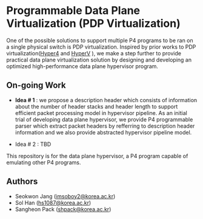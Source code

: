 # Programmable Data Plane Virtualization (PDP Virtualization)
One of the possible solutions to support multiple P4 programs to be ran on a single physical switch is PDP virtualization.
Inspired by prior works to PDP virtualization([Hyper4](https://dl.acm.org/citation.cfm?id=2999607) and [HyperV](https://ieeexplore.ieee.org/stamp/stamp.jsp?arnumber=8038396) ), we make a step further to provide practical data plane virtualization solution by designing and developing an optimized high-performance data plane hypervisor program.

## On-going Work
- **Idea # 1** : we propose a description header which consists of information about the number of header stacks and header length to support efficient packet processing model in hypervisor pipeline. As an initial trial of developing data plane hypervisor, we provide P4 programmable parser which extract packet headers by refferring to description header information and we also provide abstracted hypervisor pipeline model.

- Idea # 2 : TBD

This repository is for the data plane hypervisor, a P4 program capable of emulating other P4 programs.

## Authors
- Seokwon Jang (imsoboy2@korea.ac.kr)
- Sol Han (hs1087@korea.ac.kr)
- Sangheon Pack (shpack@korea.ac.kr)

